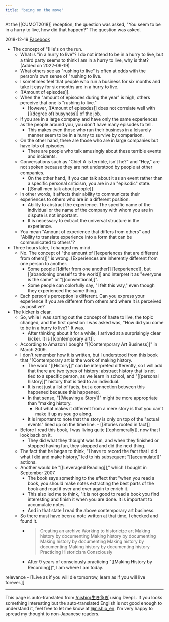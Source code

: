 ```yaml
---
title: "being on the move"
---
```


At the [[CUMOT2018]] reception, the question was asked, "You seem to be in a hurry to live, how did that happen?" The question was asked.

2018-12-19 [Facebook](https://www.facebook.com/nishiohirokazu/posts/10217096023929278)
- The concept of "[He's on the run.
    - What is "in a hurry to live"? I do not intend to be in a hurry to live, but a third party seems to think I am in a hurry to live, why is that? (Added on 2022-09-19)
    - What others see as "rushing to live" is often at odds with the person's own sense of "rushing to live.
    - I sometimes feel that people who run a business for six months and take it easy for six months are in a hurry to live.
    - [[Amount of episodes]].
    - When the "amount of episodes during the year" is high, others perceive that one is "rushing to live."
        - However, [[Amount of episodes]] does not correlate well with [[(degree of) busyness]] of the job.
    - If you are in a large company and have only the same experiences as the people around you, you don't have many episodes to tell.
        - This makes even those who run their business in a leisurely manner seem to be in a hurry to survive by comparison.
    - On the other hand, there are those who are in large companies but have lots of episodes.
        - There are people who talk amusingly about these terrible events and incidents.
    - Conversations such as "Chief A is terrible, isn't he?" and "Hey," are not spoken because they are not understood by people at other companies.
        - On the other hand, if you can talk about it as an event rather than a specific personal criticism, you are in an "episodic" state.
        - [[Small men talk about people]]
    - In other words, it affects their ability to communicate their experiences to others who are in a different position.
        - Ability to abstract the experience. The specific name of the individual or the name of the company with whom you are in dispute is not important.
        - It is necessary to extract the universal structure in the experience.
    - You mean "Amount of experience that differs from others" and "Ability to translate experience into a form that can be communicated to others"?
- Three hours later, I changed my mind.
    - No. The concept of "the amount of [[experiences that are different from others]]" is wrong. [Experiences are inherently different from one person to another.
        - Some people [[differ from one another]] [[experience]], but [[abandoning oneself to the world]] and interpret it as "everyone is the same" or "[[conventional]]".
        - Some people can colorfully say, "I felt this way," even though they experienced the same thing.
    - Each person's perception is different. Can you express your experience if you are different from others and where it is perceived as positive?
- The kicker is clear.
    - So, while I was sorting out the concept of haste to live, the topic changed, and the first question I was asked was, "How did you come to be in a hurry to live?" It was.
        - After thinking about it for a while, I arrived at a surprisingly clear kicker. It is [[contemporary art]].
    - According to Amazon I bought "[[Contemporary Art Business]]" in March 2009.
    - I don't remember how it is written, but I understood from this book that "[Contemporary art is the work of making history.
        - The word "[[History]]" can be interpreted differently, so I will add that there are two types of history: abstract history that is not tied to a specific person, as we learn in school, and "[[personal history]]" history that is tied to an individual.
        - It is not just a list of facts, but a connection between this happened because this happened.
        - In that sense, "[[Weaving a Story]]" might be more appropriate than "making history.
            - But what makes it different from a mere story is that you can't make it up as you go along.
        - It is important to note that the story is only on top of the "actual events" lined up on the time line.
                - [[Stories rooted in fact]]
    - Before I read this book, I was living quite [[ephemerally]], now that I look back on it.
        - They did what they thought was fun, and when they finished or stopped having fun, they stopped and did the next thing.
    - The fact that he began to think, "I have to record the fact that I did what I did and make history," led to his subsequent "[[accumulate]]" actions.
    - Another would be "[[Leveraged Reading]]," which I bought in September 2007.
        - The book says something to the effect that "when you read a book, you should make notes extracting the best parts of the book and read it over and over again to enrich it.
        - This also led me to think, "It is not good to read a book you find interesting and finish it when you are done. It is important to accumulate notes.
        - And in that state I read the above contemporary art business.
    - So there must have been a note written at that time, I checked and found it.
        - > Creating an archive Working to historicize art Making history by documenting Making history by documenting Making history by documenting Making history by documenting Making history by documenting history Practicing Historicism Consciously
        - After 9 years of consciously practicing "[[Making History by Recording]]", I am where I am today.

relevance
    - [[Live as if you will die tomorrow, learn as if you will live forever.]]

---
This page is auto-translated from [/nishio/生き急ぎ](https://scrapbox.io/nishio/生き急ぎ) using DeepL. If you looks something interesting but the auto-translated English is not good enough to understand it, feel free to let me know at [@nishio_en](https://twitter.com/nishio_en). I'm very happy to spread my thought to non-Japanese readers.